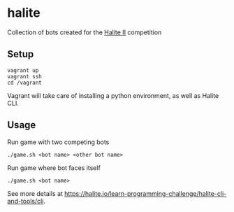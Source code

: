 # halite
Collection of bots created for the [Halite II](https://halite.io) competition

## Setup
```
vagrant up
vagrant ssh
cd /vagrant
```

Vagrant will take care of installing a python environment, as well as Halite CLI.

## Usage

Run game with two competing bots
```
./game.sh <bot name> <other bot name>
```

Run game where bot faces itself
```
./game.sh <bot name>
```

See more details at https://halite.io/learn-programming-challenge/halite-cli-and-tools/cli.
